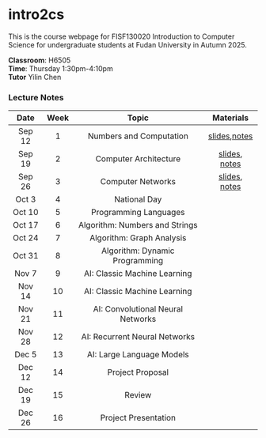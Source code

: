 # intro2cs

This is the course webpage for FISF130020 Introduction to Computer Science for undergraduate students at Fudan University in Autumn 2025.

**Classroom**: H6505  
**Time**: Thursday 1:30pm-4:10pm  
**Tutor** Yilin Chen  

### Lecture Notes

| Date | Week | Topic | Materials |
|:---------:|:---------:|:---------:|:------------------:|
| Sep 12 |  1 | Numbers and Computation | [slides](slides/l1-numbers-slides.pdf),[notes](notes/l1-numbers-notes.pdf) |
| Sep 19 |  2 | Computer Architecture | [slides](slides/l2-arch-slides.pdf), [notes](notes/l2-arch-notes.pdf) |
| Sep 26 |  3 | Computer Networks | [slides](slides/l3-networks-slides.pdf), [notes](notes/l3-networks-notes.pdf) |
| Oct 3  |  4 | National Day |  |
| Oct 10 |  5 | Programming Languages |  |
| Oct 17 |  6 | Algorithm: Numbers and Strings  |  |
| Oct 24 |  7 | Algorithm: Graph Analysis  |   |
| Oct 31 |  8 | Algorithm: Dynamic Programming |  |
| Nov 7  |  9 | AI: Classic Machine Learning |   |
| Nov 14 | 10 | AI: Classic Machine Learning |   |
| Nov 21 | 11 | AI: Convolutional Neural Networks |   |
| Nov 28 | 12 | AI: Recurrent Neural Networks |   |
| Dec 5  | 13 | AI: Large Language Models |   |
| Dec 12 | 14 | Project Proposal |   |
| Dec 19 | 15 | Review |   |
| Dec 26 | 16 | Project Presentation | |
